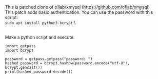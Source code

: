 This is patched clone of o1lab/xmysql (https://github.com/o1lab/xmysql)
\
This patch adds basic authentication. You can use the password with this script:
\
`sudo apt install python3-bcrypt` \

\
Make a python script and execute: 

```
import getpass
import bcrypt

password = getpass.getpass("password: ")
hashed_password = bcrypt.hashpw(password.encode("utf-8"), bcrypt.gensalt())
print(hashed_password.decode())
```

    


